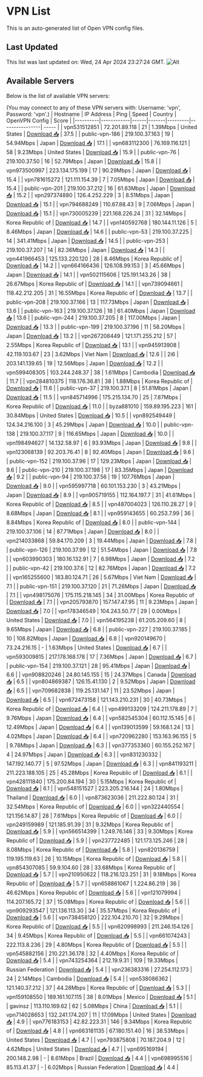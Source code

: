 # VPN List

This is an auto-generated list of Open VPN config files.

## Last Updated

This list was last updated on: Wed, 24 Apr 2024 23:27:24 GMT.
![Alt](https://repobeats.axiom.co/api/embed/186b98318ef1479477931607c1ad7d823f12451f.svg "Repobeats analytics image")

## Available Servers

Below is the list of available VPN servers:

(You may connect to any of these VPN servers with: Username: 'vpn', Password: 'vpn'.)
| Hostname | IP Address | Ping | Speed | Country | OpenVPN Config | Score |
|----------|------------|------|-------|---------|----------------| ----- |
| vpn531512851 | 72.201.89.118 | 21 | 1.39Mbps | United States | [Download 📥](./configs/server_0_US.ovpn) | 37.5 |
| public-vpn-186 | 219.100.37.163 | 19 | 54.94Mbps | Japan | [Download 📥](./configs/server_1_JP.ovpn) | 17.1 |
| vpn683112300 | 76.169.116.121 | 58 | 9.23Mbps | United States | [Download 📥](./configs/server_2_US.ovpn) | 15.9 |
| public-vpn-76 | 219.100.37.50 | 16 | 52.79Mbps | Japan | [Download 📥](./configs/server_3_JP.ovpn) | 15.8 |
| vpn973500997 | 223.134.175.199 | 17 | 90.29Mbps | Japan | [Download 📥](./configs/server_4_JP.ovpn) | 15.4 |
| vpn781615272 | 121.111.154.39 | 7 | 7.05Mbps | Japan | [Download 📥](./configs/server_5_JP.ovpn) | 15.4 |
| public-vpn-201 | 219.100.37.212 | 16 | 61.63Mbps | Japan | [Download 📥](./configs/server_6_JP.ovpn) | 15.2 |
| vpn297374880 | 126.4.252.229 | 3 | 8.51Mbps | Japan | [Download 📥](./configs/server_7_JP.ovpn) | 15.1 |
| vpn794688249 | 110.67.88.43 | 9 | 7.06Mbps | Japan | [Download 📥](./configs/server_8_JP.ovpn) | 15.1 |
| vpn730005239 | 221.168.226.24 | 31 | 32.14Mbps | Korea Republic of | [Download 📥](./configs/server_9_KR.ovpn) | 14.7 |
| vpn140592768 | 180.144.11.126 | 5 | 8.46Mbps | Japan | [Download 📥](./configs/server_10_JP.ovpn) | 14.6 |
| public-vpn-53 | 219.100.37.225 | 14 | 341.41Mbps | Japan | [Download 📥](./configs/server_11_JP.ovpn) | 14.5 |
| public-vpn-253 | 219.100.37.207 | 14 | 82.36Mbps | Japan | [Download 📥](./configs/server_12_JP.ovpn) | 14.3 |
| vpn441966453 | 125.133.220.120 | 28 | 8.46Mbps | Korea Republic of | [Download 📥](./configs/server_13_KR.ovpn) | 14.2 |
| vpn664166436 | 126.108.99.153 | 3 | 45.66Mbps | Japan | [Download 📥](./configs/server_14_JP.ovpn) | 14.1 |
| vpn502115606 | 125.191.143.26 | 38 | 26.67Mbps | Korea Republic of | [Download 📥](./configs/server_15_KR.ovpn) | 14.1 |
| vpn739094661 | 118.42.212.205 | 31 | 16.55Mbps | Korea Republic of | [Download 📥](./configs/server_16_KR.ovpn) | 13.7 |
| public-vpn-208 | 219.100.37.166 | 13 | 117.73Mbps | Japan | [Download 📥](./configs/server_17_JP.ovpn) | 13.6 |
| public-vpn-163 | 219.100.37.126 | 18 | 61.40Mbps | Japan | [Download 📥](./configs/server_18_JP.ovpn) | 13.6 |
| public-vpn-244 | 219.100.37.205 | 8 | 117.00Mbps | Japan | [Download 📥](./configs/server_19_JP.ovpn) | 13.3 |
| public-vpn-199 | 219.100.37.196 | 11 | 58.20Mbps | Japan | [Download 📥](./configs/server_20_JP.ovpn) | 13.2 |
| vpn267208449 | 121.171.255.212 | 57 | 2.55Mbps | Korea Republic of | [Download 📥](./configs/server_21_KR.ovpn) | 13.1 |
| vpn945913908 | 42.119.103.67 | 23 | 3.62Mbps | Viet Nam | [Download 📥](./configs/server_22_VN.ovpn) | 12.6 |
| 2i6 | 203.141.139.65 | 19 | 12.56Mbps | Japan | [Download 📥](./configs/server_23_JP.ovpn) | 12.2 |
| vpn599408305 | 103.244.248.37 | 38 | 1.61Mbps | Cambodia | [Download 📥](./configs/server_24_KH.ovpn) | 11.7 |
| vpn284810375 | 118.176.36.81 | 38 | 1.88Mbps | Korea Republic of | [Download 📥](./configs/server_25_KR.ovpn) | 11.6 |
| public-vpn-37 | 219.100.37.1 | 8 | 51.81Mbps | Japan | [Download 📥](./configs/server_26_JP.ovpn) | 11.5 |
| vpn845714996 | 175.215.134.70 | 25 | 7.87Mbps | Korea Republic of | [Download 📥](./configs/server_27_KR.ovpn) | 11.0 |
| byza881010 | 159.89.195.223 | 161 | 30.84Mbps | United States | [Download 📥](./configs/server_28_US.ovpn) | 10.5 |
| vpn892549449 | 124.34.216.100 | 3 | 45.29Mbps | Japan | [Download 📥](./configs/server_29_JP.ovpn) | 10.0 |
| public-vpn-138 | 219.100.37.117 | 9 | 116.65Mbps | Japan | [Download 📥](./configs/server_30_JP.ovpn) | 10.0 |
| vpn198494627 | 14.132.58.97 | 6 | 93.93Mbps | Japan | [Download 📥](./configs/server_31_JP.ovpn) | 9.8 |
| vpn123068139 | 92.203.76.41 | 8 | 92.40Mbps | Japan | [Download 📥](./configs/server_32_JP.ovpn) | 9.6 |
| public-vpn-152 | 219.100.37.96 | 17 | 129.23Mbps | Japan | [Download 📥](./configs/server_33_JP.ovpn) | 9.6 |
| public-vpn-210 | 219.100.37.198 | 17 | 83.35Mbps | Japan | [Download 📥](./configs/server_34_JP.ovpn) | 9.2 |
| public-vpn-94 | 219.100.37.56 | 19 | 107.76Mbps | Japan | [Download 📥](./configs/server_35_JP.ovpn) | 9.0 |
| vpn595997718 | 60.101.153.230 | 3 | 43.21Mbps | Japan | [Download 📥](./configs/server_36_JP.ovpn) | 8.9 |
| vpn905719155 | 112.164.197.7 | 31 | 41.61Mbps | Korea Republic of | [Download 📥](./configs/server_37_KR.ovpn) | 8.5 |
| vpn487004023 | 126.110.28.27 | 9 | 8.68Mbps | Japan | [Download 📥](./configs/server_38_JP.ovpn) | 8.1 |
| vpn959143655 | 60.253.7.99 | 36 | 8.84Mbps | Korea Republic of | [Download 📥](./configs/server_39_KR.ovpn) | 8.0 |
| public-vpn-144 | 219.100.37.106 | 14 | 87.71Mbps | Japan | [Download 📥](./configs/server_40_JP.ovpn) | 8.0 |
| vpn214033868 | 59.84.170.209 | 3 | 19.44Mbps | Japan | [Download 📥](./configs/server_41_JP.ovpn) | 7.8 |
| public-vpn-126 | 219.100.37.99 | 12 | 51.54Mbps | Japan | [Download 📥](./configs/server_42_JP.ovpn) | 7.8 |
| vpn603990303 | 180.16.132.91 | 7 | 6.98Mbps | Japan | [Download 📥](./configs/server_43_JP.ovpn) | 7.2 |
| public-vpn-42 | 219.100.37.6 | 12 | 82.76Mbps | Japan | [Download 📥](./configs/server_44_JP.ovpn) | 7.2 |
| vpn165255600 | 183.80.124.71 | 26 | 5.67Mbps | Viet Nam | [Download 📥](./configs/server_45_VN.ovpn) | 7.1 |
| public-vpn-151 | 219.100.37.120 | 21 | 71.26Mbps | Japan | [Download 📥](./configs/server_46_JP.ovpn) | 7.1 |
| vpn498175076 | 175.115.218.145 | 34 | 31.00Mbps | Korea Republic of | [Download 📥](./configs/server_47_KR.ovpn) | 7.1 |
| vpn205793870 | 157.147.47.95 | 11 | 9.23Mbps | Japan | [Download 📥](./configs/server_48_JP.ovpn) | 7.0 |
| vpn178346549 | 104.243.50.77 | 29 | 0.00Mbps | United States | [Download 📥](./configs/server_49_US.ovpn) | 7.0 |
| vpn564195238 | 61.205.209.60 | 8 | 9.65Mbps | Japan | [Download 📥](./configs/server_50_JP.ovpn) | 6.8 |
| public-vpn-227 | 219.100.37.185 | 10 | 108.82Mbps | Japan | [Download 📥](./configs/server_51_JP.ovpn) | 6.8 |
| vpn920149670 | 73.24.216.15 | - | 1.63Mbps | United States | [Download 📥](./configs/server_52_US.ovpn) | 6.7 |
| vpn593009815 | 217.178.168.178 | 17 | 7.36Mbps | Japan | [Download 📥](./configs/server_53_JP.ovpn) | 6.7 |
| public-vpn-154 | 219.100.37.121 | 28 | 95.41Mbps | Japan | [Download 📥](./configs/server_54_JP.ovpn) | 6.6 |
| vpn908820246 | 24.80.145.155 | 15 | 24.37Mbps | Canada | [Download 📥](./configs/server_55_CA.ovpn) | 6.5 |
| vpn804869387 | 126.15.41.130 | 2 | 9.52Mbps | Japan | [Download 📥](./configs/server_56_JP.ovpn) | 6.5 |
| vpn709682838 | 119.25.131.147 | 11 | 23.52Mbps | Japan | [Download 📥](./configs/server_57_JP.ovpn) | 6.5 |
| vpn672473158 | 121.143.210.231 | 30 | 40.73Mbps | Korea Republic of | [Download 📥](./configs/server_58_KR.ovpn) | 6.4 |
| vpn499133209 | 124.211.178.89 | 7 | 9.76Mbps | Japan | [Download 📥](./configs/server_59_JP.ovpn) | 6.4 |
| vpn582545304 | 60.112.15.145 | 6 | 12.49Mbps | Japan | [Download 📥](./configs/server_60_JP.ovpn) | 6.4 |
| vpn139013599 | 59.168.1.24 | 13 | 4.02Mbps | Japan | [Download 📥](./configs/server_61_JP.ovpn) | 6.4 |
| vpn720962280 | 153.163.96.155 | 5 | 9.78Mbps | Japan | [Download 📥](./configs/server_62_JP.ovpn) | 6.3 |
| vpn377353360 | 60.155.252.167 | 4 | 24.97Mbps | Japan | [Download 📥](./configs/server_63_JP.ovpn) | 6.3 |
| vpn831230332 | 147.192.140.77 | 5 | 97.52Mbps | Japan | [Download 📥](./configs/server_64_JP.ovpn) | 6.3 |
| vpn841193211 | 211.223.188.105 | 25 | 45.28Mbps | Korea Republic of | [Download 📥](./configs/server_65_KR.ovpn) | 6.1 |
| vpn428111840 | 175.200.84.194 | 30 | 5.15Mbps | Korea Republic of | [Download 📥](./configs/server_66_KR.ovpn) | 6.1 |
| vpn548151527 | 223.205.216.144 | 24 | 1.80Mbps | Thailand | [Download 📥](./configs/server_67_TH.ovpn) | 6.0 |
| vpn873623036 | 211.222.80.124 | 31 | 32.54Mbps | Korea Republic of | [Download 📥](./configs/server_68_KR.ovpn) | 6.0 |
| vpn322440554 | 121.156.14.87 | 28 | 7.61Mbps | Korea Republic of | [Download 📥](./configs/server_69_KR.ovpn) | 6.0 |
| vpn249159989 | 121.185.91.39 | 31 | 9.32Mbps | Korea Republic of | [Download 📥](./configs/server_70_KR.ovpn) | 5.9 |
| vpn566514399 | 1.249.76.146 | 33 | 9.30Mbps | Korea Republic of | [Download 📥](./configs/server_71_KR.ovpn) | 5.9 |
| vpn237722485 | 121.173.125.246 | 28 | 8.08Mbps | Korea Republic of | [Download 📥](./configs/server_72_KR.ovpn) | 5.8 |
| vpn820136759 | 119.195.119.63 | 26 | 10.15Mbps | Korea Republic of | [Download 📥](./configs/server_73_KR.ovpn) | 5.8 |
| vpn854307085 | 59.9.104.60 | 28 | 33.68Mbps | Korea Republic of | [Download 📥](./configs/server_74_KR.ovpn) | 5.7 |
| vpn210950622 | 118.216.123.251 | 31 | 9.18Mbps | Korea Republic of | [Download 📥](./configs/server_75_KR.ovpn) | 5.7 |
| vpn658861067 | 1.224.86.219 | 36 | 46.62Mbps | Korea Republic of | [Download 📥](./configs/server_76_KR.ovpn) | 5.6 |
| vpn121079994 | 114.207.165.72 | 37 | 15.08Mbps | Korea Republic of | [Download 📥](./configs/server_77_KR.ovpn) | 5.6 |
| vpn909293547 | 121.136.113.30 | 34 | 35.57Mbps | Korea Republic of | [Download 📥](./configs/server_78_KR.ovpn) | 5.6 |
| vpn738458120 | 222.104.210.70 | 32 | 9.29Mbps | Korea Republic of | [Download 📥](./configs/server_79_KR.ovpn) | 5.5 |
| vpn620998993 | 211.246.154.126 | 34 | 9.45Mbps | Korea Republic of | [Download 📥](./configs/server_80_KR.ovpn) | 5.5 |
| vpn661074243 | 222.113.8.236 | 29 | 4.80Mbps | Korea Republic of | [Download 📥](./configs/server_81_KR.ovpn) | 5.5 |
| vpn545882156 | 210.221.36.178 | 32 | 4.40Mbps | Korea Republic of | [Download 📥](./configs/server_82_KR.ovpn) | 5.4 |
| vpn743254364 | 212.19.9.31 | 109 | 19.33Mbps | Russian Federation | [Download 📥](./configs/server_83_RU.ovpn) | 5.4 |
| vpn236383316 | 27.254.112.173 | 24 | 2.14Mbps | Cambodia | [Download 📥](./configs/server_84_KH.ovpn) | 5.4 |
| vpn538086362 | 121.140.37.212 | 37 | 44.28Mbps | Korea Republic of | [Download 📥](./configs/server_85_KR.ovpn) | 5.3 |
| vpn159108550 | 189.161.107.115 | 38 | 8.01Mbps | Mexico | [Download 📥](./configs/server_86_MX.ovpn) | 5.1 |
| gavinsz | 113.110.169.62 | 62 | 5.08Mbps | China | [Download 📥](./configs/server_87_CN.ovpn) | 5.1 |
| vpn714028653 | 132.241.174.207 | 11 | 17.09Mbps | United States | [Download 📥](./configs/server_88_US.ovpn) | 4.9 |
| vpn776183153 | 42.82.223.31 | 146 | 9.34Mbps | Korea Republic of | [Download 📥](./configs/server_89_KR.ovpn) | 4.8 |
| vpn663181135 | 67.180.151.40 | 16 | 38.53Mbps | United States | [Download 📥](./configs/server_90_US.ovpn) | 4.7 |
| vpn793875808 | 70.187.204.9 | 12 | 4.62Mbps | United States | [Download 📥](./configs/server_91_US.ovpn) | 4.7 |
| vpn695169194 | 200.148.2.98 | - | 8.61Mbps | Brazil | [Download 📥](./configs/server_92_BR.ovpn) | 4.4 |
| vpn698995516 | 85.113.41.37 | - | 6.02Mbps | Russian Federation | [Download 📥](./configs/server_93_RU.ovpn) | 4.4 |
